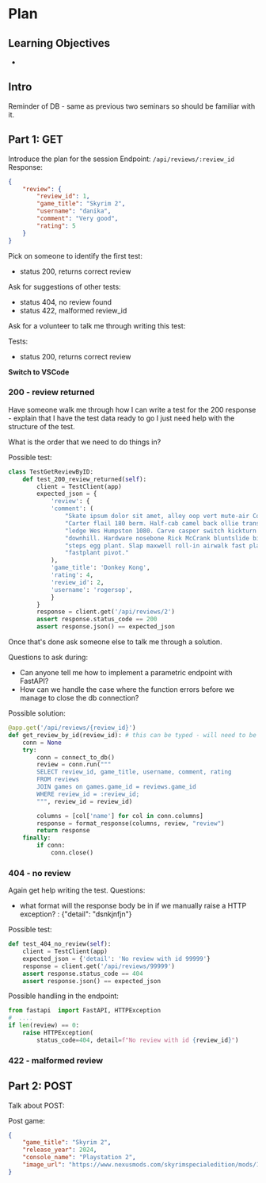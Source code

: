 # Plan

## Learning Objectives

-

## Intro

Reminder of DB - same as previous two seminars so should be familiar with it.

## Part 1: GET

Introduce the plan for the session
Endpoint: `/api/reviews/:review_id`
Response:

```json
{
	"review": {
		"review_id": 1,
		"game_title": "Skyrim 2",
		"username": "danika",
		"comment": "Very good",
		"rating": 5
	}
}
```

Pick on someone to identify the first test:

- status 200, returns correct review

Ask for suggestions of other tests:

- status 404, no review found
- status 422, malformed review_id

Ask for a volunteer to talk me through writing this test:

Tests:

- status 200, returns correct review

**Switch to VSCode**

### 200 - review returned

Have someone walk me through how I can write a test for the 200 response - explain that I have the test data ready to go I just need help with the structure of the test.

What is the order that we need to do things in?

Possible test:

```py
class TestGetReviewByID:
    def test_200_review_returned(self):
        client = TestClient(app)
        expected_json = {
            'review': {
            'comment': (
                "Skate ipsum dolor sit amet, alley oop vert mute-air Colby "
                "Carter flail 180 berm. Half-cab camel back ollie transition "
                "ledge Wes Humpston 1080. Carve casper switch kickturn late "
                "downhill. Hardware nosebone Rick McCrank bluntslide bigspin "
                "steps egg plant. Slap maxwell roll-in airwalk fast plant "
                "fastplant pivot."
            ),
            'game_title': 'Donkey Kong',
            'rating': 4,
            'review_id': 2,
            'username': 'rogersop',
            }
        }
        response = client.get('/api/reviews/2')
        assert response.status_code == 200
        assert response.json() == expected_json
```

Once that's done ask someone else to talk me through a solution.

Questions to ask during:

- Can anyone tell me how to implement a parametric endpoint with FastAPI?
- How can we handle the case where the function errors before we manage to close the db connection?

Possible solution:

```py
@app.get('/api/reviews/{review_id}')
def get_review_by_id(review_id): # this can be typed - will need to be untyped to see later test fail
    conn = None
    try:
        conn = connect_to_db()
        review = conn.run("""
        SELECT review_id, game_title, username, comment, rating
        FROM reviews
        JOIN games on games.game_id = reviews.game_id
        WHERE review_id = :review_id;
        """, review_id = review_id)

        columns = [col['name'] for col in conn.columns]
        response = format_response(columns, review, "review")
        return response
    finally:
        if conn:
            conn.close()
```

### 404 - no review

Again get help writing the test. Questions:

- what format will the response body be in if we manually raise a HTTP exception? : {"detail": "dsnkjnfjn"}

Possible test:

```py
def test_404_no_review(self):
    client = TestClient(app)
    expected_json = {'detail': 'No review with id 99999'}
    response = client.get('/api/reviews/99999')
    assert response.status_code == 404
    assert response.json() == expected_json
```

Possible handling in the endpoint:

```py
from fastapi  import FastAPI, HTTPException
#  ....
if len(review) == 0:
    raise HTTPException(
        status_code=404, detail=f"No review with id {review_id}")
```

### 422 - malformed review

## Part 2: POST

Talk about POST:

Post game:

```json
{
	"game_title": "Skyrim 2",
	"release_year": 2024,
	"console_name": "Playstation 2",
	"image_url": "https://www.nexusmods.com/skyrimspecialedition/mods/104031"
}
```
